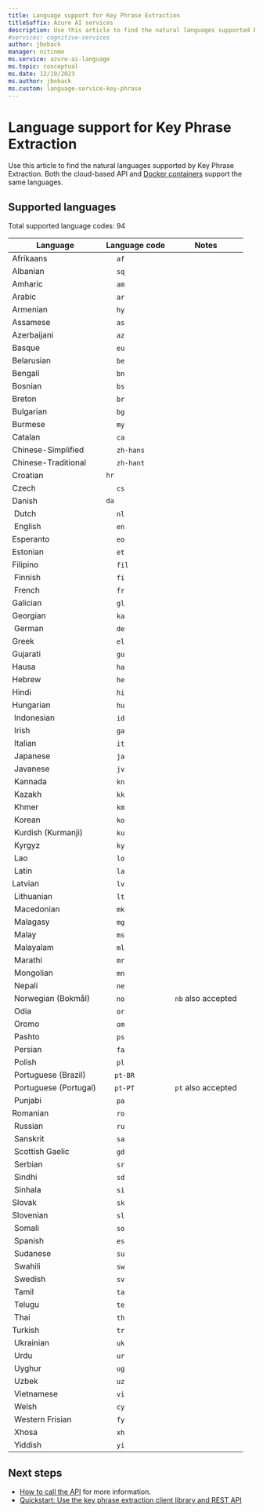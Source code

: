```yaml
---
title: Language support for Key Phrase Extraction
titleSuffix: Azure AI services
description: Use this article to find the natural languages supported by Key Phrase Extraction.
#services: cognitive-services
author: jboback
manager: nitinme
ms.service: azure-ai-language
ms.topic: conceptual
ms.date: 12/19/2023
ms.author: jboback
ms.custom: language-service-key-phrase
---
```


# Language support for Key Phrase Extraction

Use this article to find the natural languages supported by Key Phrase Extraction. Both the cloud-based API and [Docker containers](./how-to/use-containers.md) support the same languages.

## Supported languages 

Total supported language codes: 94

| Language              | Language code |       Notes        |
|-----------------------|---------------|--------------------|
| Afrikaans             |     `af`      |                    |
| Albanian              |     `sq`      |                    |
| Amharic               |     `am`      |                    |
| Arabic                |     `ar`      |                    |
| Armenian              |     `hy`      |                    |
| Assamese              |     `as`      |                    |
| Azerbaijani           |     `az`      |                    |
| Basque                |     `eu`      |                    |
| Belarusian            |     `be`      |                    |
| Bengali               |     `bn`      |                    |
| Bosnian               |     `bs`      |                    |
| Breton                |     `br`      |                    |
| Bulgarian             |     `bg`      |                    |
| Burmese               |     `my`      |                    |
| Catalan               |     `ca`      |                    |
| Chinese-Simplified    |     `zh-hans` |                    |
| Chinese-Traditional   |     `zh-hant` |                    |
| Croatian              |     `hr`      |                    |
| Czech                 |     `cs`      |                    |
| Danish                |     `da`      |                    |
| Dutch                 |     `nl`      |                    |
| English               |     `en`      |                    |
| Esperanto             |     `eo`      |                    |
| Estonian              |     `et`      |                    |
| Filipino              |     `fil`     |                    |
| Finnish               |     `fi`      |                    |
| French                |     `fr`      |                    |
| Galician              |     `gl`      |                    |
| Georgian              |     `ka`      |                    |
| German                |     `de`      |                    |
| Greek                 |     `el`      |                    |
| Gujarati              |     `gu`      |                    |
| Hausa                 |     `ha`      |                    |
| Hebrew                |     `he`      |                    |
| Hindi                 |     `hi`      |                    |
| Hungarian             |     `hu`      |                    |
| Indonesian            |     `id`      |                    |
| Irish                 |     `ga`      |                    |
| Italian               |     `it`      |                    |
| Japanese              |     `ja`      |                    |
| Javanese              |     `jv`      |                    |
| Kannada               |     `kn`      |                    |
| Kazakh                |     `kk`      |                    |
| Khmer                 |     `km`      |                    |
| Korean                |     `ko`      |                    |
| Kurdish (Kurmanji)    |     `ku`      |                    |
| Kyrgyz                |     `ky`      |                    |
| Lao                   |     `lo`      |                    |
| Latin                 |     `la`      |                    |
| Latvian               |     `lv`      |                    |
| Lithuanian            |     `lt`      |                    |
| Macedonian            |     `mk`      |                    |
| Malagasy              |     `mg`      |                    |
| Malay                 |     `ms`      |                    |
| Malayalam             |     `ml`      |                    |
| Marathi               |     `mr`      |                    |
| Mongolian             |     `mn`      |                    |
| Nepali                |     `ne`      |                    |
| Norwegian (Bokmål)    |     `no`      | `nb` also accepted |
| Odia                 |     `or`      |                    |
| Oromo                 |     `om`      |                    |
| Pashto                |     `ps`      |                    |
| Persian       |     `fa`      |                    |
| Polish                |     `pl`      |                    |
| Portuguese (Brazil)   |    `pt-BR`    |                    |
| Portuguese (Portugal) |    `pt-PT`    | `pt` also accepted |
| Punjabi               |     `pa`      |                    |
| Romanian              |     `ro`      |                    |
| Russian               |     `ru`      |                    |
| Sanskrit              |     `sa`      |                    |
| Scottish Gaelic       |     `gd`      |                    |
| Serbian               |     `sr`      |                    |
| Sindhi                |     `sd`      |                    |
| Sinhala               |     `si`      |                    |
| Slovak                |     `sk`      |                    |
| Slovenian             |     `sl`      |                    |
| Somali                |     `so`      |                    |
| Spanish               |     `es`      |                    |
| Sudanese              |     `su`      |                    |
| Swahili               |     `sw`      |                    |
| Swedish               |     `sv`      |                    |
| Tamil                 |     `ta`      |                    |
| Telugu                |     `te`      |                    |
| Thai                  |     `th`      |                    |
| Turkish               |     `tr`      |                    |
| Ukrainian             |     `uk`      |                    |
| Urdu                  |     `ur`      |                    |
| Uyghur                |     `ug`      |                    |
| Uzbek                 |     `uz`      |                    |
| Vietnamese            |     `vi`      |                    |
| Welsh                 |     `cy`      |                    |
| Western Frisian       |     `fy`      |                    |
| Xhosa                 |     `xh`      |                    |
| Yiddish               |     `yi`      |                    |

## Next steps

* [How to call the API](how-to/call-api.md) for more information.
* [Quickstart: Use the key phrase extraction client library and REST API](quickstart.md)
